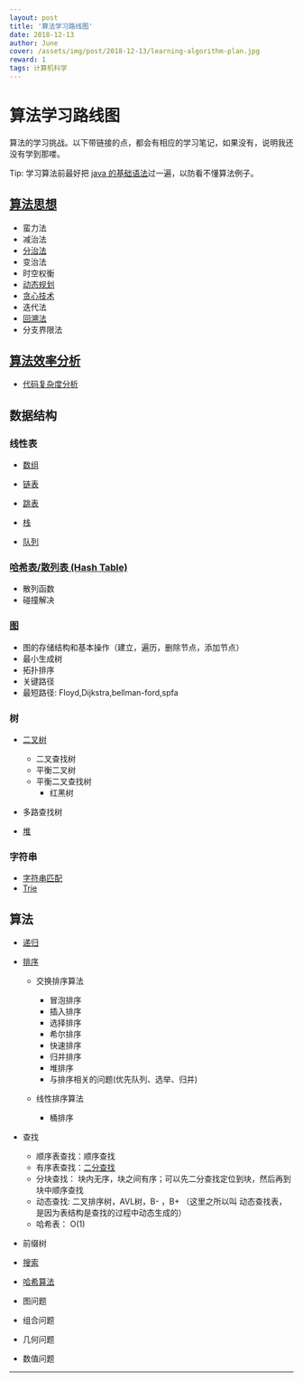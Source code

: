 ```yaml
---
layout: post
title: '算法学习路线图'
date: 2018-12-13
author: June
cover: /assets/img/post/2018-12-13/learning-algorithm-plan.jpg
reward: 1
tags: 计算机科学
---
```


# 算法学习路线图

算法的学习挑战。以下带链接的点，都会有相应的学习笔记，如果没有，说明我还没有学到那喽。

Tip: 学习算法前最好把 [java 的基础语法](https://june111.github.io/2018/12/16/java-basis)过一遍，以防看不懂算法例子。

## [算法思想](https://june111.github.io/2018/12/14/algorithmic-thinking.html)

* 蛮力法
* 减治法
* [分治法]()
* 变治法
* 时空权衡
* [动态规划]()
* [贪心技术]()
* 迭代法
* [回溯法]()
* 分支界限法

## [算法效率分析]()

* [代码复杂度分析]()

## 数据结构

### 线性表

* [数组]()

* [链表]()

* [跳表]()

* [栈]()

* [队列]()


### [哈希表/散列表 (Hash Table)]()

* 散列函数
* 碰撞解决

### [图]()

* 图的存储结构和基本操作（建立，遍历，删除节点，添加节点）
* 最小生成树
* 拓扑排序
* 关键路径
* 最短路径: Floyd,Dijkstra,bellman-ford,spfa

### 树

* [二叉树]()

	* 二叉查找树
	* 平衡二叉树
	* 平衡二叉查找树
		* 红黑树

* 多路查找树

* [堆]()

### 字符串

* [字符串匹配]()
* [Trie]()

## 算法

* [递归]()

* [排序]()

	* 交换排序算法

		* 冒泡排序
		* 插入排序
		* 选择排序
		* 希尔排序
		* 快速排序
		* 归并排序
		* 堆排序
		* 与排序相关的问题(优先队列、选举、归并)

	* 线性排序算法

		* 桶排序

* 查找

	* 顺序表查找：顺序查找
	* 有序表查找：[二分查找]()
	* 分块查找： 块内无序，块之间有序；可以先二分查找定位到块，然后再到块中顺序查找
	* 动态查找: 二叉排序树，AVL树，B- ，B+ （这里之所以叫 动态查找表，是因为表结构是查找的过程中动态生成的）
	* 哈希表： O(1)

* 前缀树


* [搜索]()



* [哈希算法]()

* 图问题



* 组合问题



* 几何问题



* 数值问题

---



